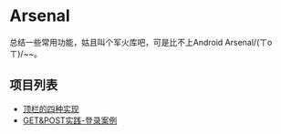 # Arsenal
总结一些常用功能，姑且叫个军火库吧，可是比不上Android Arsenal/(ㄒoㄒ)/~~。

## 项目列表
- [顶栏的四种实现](https://github.com/chiahaolu/Arsenal/tree/master/topbar)
- [GET&POST实践-登录案例](https://github.com/chiahaolu/Arsenal/tree/master/loginqq)